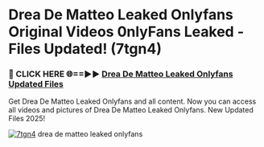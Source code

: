 # Drea De Matteo Leaked Onlyfans Original Videos 0nlyFans Leaked - Files Updated! (7tgn4)

<h3>🔴 CLICK HERE 🌐==►► <a href="https://tinyurl.com/2jnfzry5" rel="nofollow">Drea De Matteo Leaked Onlyfans Updated Files</a></h3>

Get Drea De Matteo Leaked Onlyfans and all content. Now you can access all videos and pictures of Drea De Matteo Leaked Onlyfans. New Updated Files 2025!

[![7tgn4](https://i.imgur.com/GyGTBgg.gif)](https://tinyurl.com/2jnfzry5)
drea de matteo leaked onlyfans